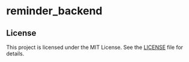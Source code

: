 # reminder_backend

## License

This project is licensed under the MIT License. See the [LICENSE](LICENSE) file for details.